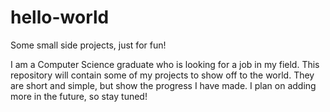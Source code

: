 # hello-world
Some small side projects, just for fun!

I am a Computer Science graduate who is looking for a job in my field.
This repository will contain some of my projects to show off to the world.
They are short and simple, but show the progress I have made.
I plan on adding more in the future, so stay tuned!
